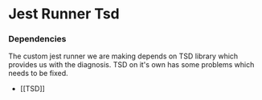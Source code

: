 # Jest Runner Tsd


### Dependencies

The custom jest runner we are making depends on TSD library which provides us with the diagnosis. 
TSD on it's own has some problems which needs to be fixed. 

- [[TSD]]
